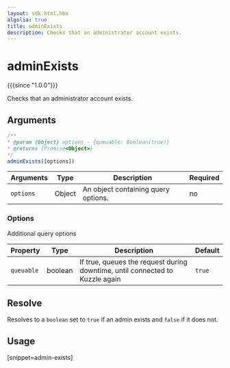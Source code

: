 ```yaml
---
layout: sdk.html.hbs
algolia: true
title: adminExists
description: Checks that an administrator account exists.
---
```


# adminExists

{{{since "1.0.0"}}}

Checks that an administrator account exists.

## Arguments

```javascript
/**
* @param {Object} options - {queuable: Boolean(true)}
* @returns {Promise<Object>}
*/
adminExists([options])
```

| Arguments | Type   | Description                         | Required |
| --------- | ------ | ----------------------------------- | -------- |
| `options` | Object | An object containing query options. | no       |

### **Options**

Additional query options

| Property   | Type   | Description                       | Default |
| ---------- | ------- | --------------------------------- | ------- |
| `queuable` | boolean | If true, queues the request during downtime, until connected to Kuzzle again | `true`  |

## Resolve

Resolves to a `boolean` set to `true` if an admin exists and `false` if it does not.

## Usage

[snippet=admin-exists]
